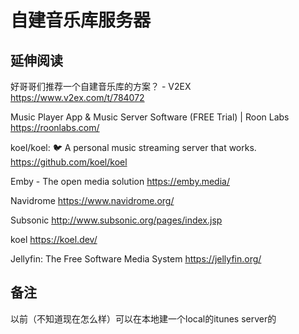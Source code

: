 # 自建音乐库服务器

## 延伸阅读

好哥哥们推荐一个自建音乐库的方案？ - V2EX
https://www.v2ex.com/t/784072

Music Player App & Music Server Software (FREE Trial) | Roon Labs
https://roonlabs.com/

koel/koel: 🐦 A personal music streaming server that works.
https://github.com/koel/koel

Emby - The open media solution
https://emby.media/

Navidrome
https://www.navidrome.org/

Subsonic
http://www.subsonic.org/pages/index.jsp

koel
https://koel.dev/

Jellyfin: The Free Software Media System
https://jellyfin.org/


## 备注

以前（不知道现在怎么样）可以在本地建一个local的itunes server的